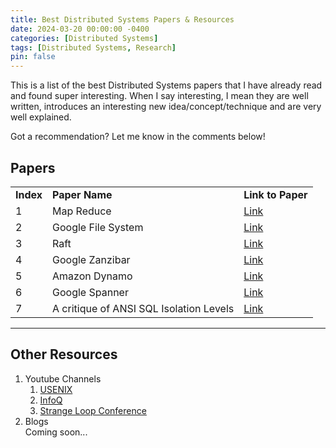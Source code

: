 ```yaml
---
title: Best Distributed Systems Papers & Resources
date: 2024-03-20 00:00:00 -0400
categories: [Distributed Systems]
tags: [Distributed Systems, Research]
pin: false
---
```


This is a list of the best Distributed Systems papers that I have already read and found super interesting. When I say interesting, I mean they are well written, introduces an interesting new idea/concept/technique and are very well explained. 

Got a recommendation? Let me know in the comments below!

## Papers
<table width="100%">
  <tr>
    <td><strong>Index</strong></td>
    <td><strong>Paper Name</strong></td>
    <td><strong>Link to Paper</strong></td>
  </tr>
  <tr>
    <td>1</td>
    <td>Map Reduce</td>
    <td><a href="https://static.googleusercontent.com/media/research.google.com/en//archive/mapreduce-osdi04.pdf" target="_blank">Link</a></td>
  </tr>
  <tr>
    <td>2</td>
    <td>Google File System</td>
    <td><a href="https://static.googleusercontent.com/media/research.google.com/en//archive/gfs-sosp2003.pdf" target="_blank">Link</a></td>
  </tr>
  <tr>
    <td>3</td>
    <td>Raft</td>
    <td><a href="https://raft.github.io/raft.pdf" target="_blank">Link</a></td>
  </tr>
  <tr>
    <td>4</td>
    <td>Google Zanzibar</td>
    <td><a href="https://storage.googleapis.com/gweb-research2023-media/pubtools/pdf/10683a8987dbf0c6d4edcafb9b4f05cc9de5974a.pdf" target="_blank">Link</a></td>
  </tr>
  <tr>
    <td>5</td>
    <td>Amazon Dynamo</td>
    <td><a href="https://assets.amazon.science/ac/1d/eb50c4064c538c8ac440ce6a1d91/dynamo-amazons-highly-available-key-value-store.pdf" target="_blank">Link</a></td>
  </tr>
  <tr>
    <td>6</td>
    <td>Google Spanner</td>
    <td><a href="https://static.googleusercontent.com/media/research.google.com/en//archive/spanner-osdi2012.pdf" target="_blank">Link</a></td>
  </tr>
  <tr>
    <td>7</td>
    <td>A critique of ANSI SQL Isolation Levels</td>
    <td><a href="https://www.microsoft.com/en-us/research/wp-content/uploads/2016/02/tr-95-51.pdf" target="_blank">Link</a></td>
  </tr>
</table>

<hr/>

## Other Resources

1. Youtube Channels
   1. <a href="https://www.youtube.com/@UsenixOrg" target="_blank">USENIX</a>
   2. <a href="https://www.youtube.com/@infoq" target="_blank">InfoQ</a>
   3. <a href="https://www.youtube.com/@StrangeLoopConf" target="_blank">Strange Loop Conference</a>
2. Blogs  
   Coming soon...

